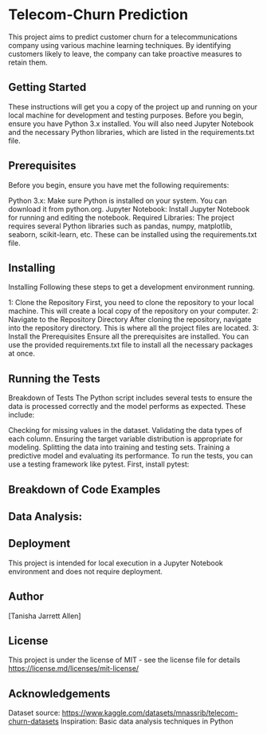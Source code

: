# Telecom-Churn Prediction
This project aims to predict customer churn for a telecommunications company using various machine learning techniques. By identifying customers likely to leave, the company can take proactive measures to retain them.

## Getting Started
These instructions will get you a copy of the project up and running on your local machine for development and testing purposes. Before you begin, ensure you have Python 3.x installed. You will also need Jupyter Notebook and the necessary Python libraries, which are listed in the requirements.txt file.
## Prerequisites
Before you begin, ensure you have met the following requirements:

Python 3.x: Make sure Python is installed on your system. You can download it from python.org.
Jupyter Notebook: Install Jupyter Notebook for running and editing the notebook.
Required Libraries: The project requires several Python libraries such as pandas, numpy, matplotlib, seaborn, scikit-learn, etc. These can be installed using the requirements.txt file.

## Installing
Installing
Following these steps to get a development environment running.

1: Clone the Repository
   First, you need to clone the repository to your local machine. This will create a local copy of the repository on your computer.
2: Navigate to the Repository Directory
   After cloning the repository, navigate into the repository directory. This is where all the project files are located.
3: Install the Prerequisites
   Ensure all the prerequisites are installed. You can use the provided requirements.txt file to install all the necessary packages at once.

## Running the Tests
Breakdown of Tests
The Python script includes several tests to ensure the data is processed correctly and the model performs as expected. These include:

Checking for missing values in the dataset.
Validating the data types of each column.
Ensuring the target variable distribution is appropriate for modeling.
Splitting the data into training and testing sets.
Training a predictive model and evaluating its performance.
To run the tests, you can use a testing framework like pytest. First, install pytest:

## Breakdown of Code Examples


## Data Analysis:


## Deployment
This project is intended for local execution in a Jupyter Notebook environment and does not require deployment.

## Author
[Tanisha Jarrett Allen]

## License
This project is under the license of MIT - see the license file for details https://license.md/licenses/mit-license/

## Acknowledgements
Dataset source: https://www.kaggle.com/datasets/mnassrib/telecom-churn-datasets 
Inspiration: Basic data analysis techniques in Python
